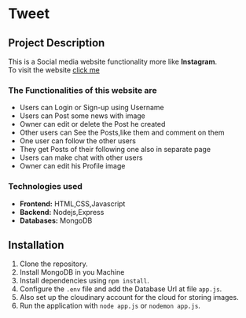 # Tweet
## Project Description
This is a Social media website functionality more like **Instagram**.  
To visit the website [click me](https://tweet-ic6u.onrender.com)

### The Functionalities of this website are
- Users can Login or Sign-up using Username
- Users can Post some news with image
- Owner can edit or delete the Post he created
- Other users can See the Posts,like them and comment on them
- One user can follow the other users
- They get Posts of their following one also in separate page
- Users can make chat with other users
- Owner can edit his Profile image 

### Technologies used
- **Frontend:** HTML,CSS,Javascript
- **Backend:** Nodejs,Express
- **Databases:** MongoDB

## Installation
1. Clone the repository.
2. Install MongoDB in you Machine
3. Install dependencies using `npm install`.
4. Configure the `.env` file and add the Database Url at file `app.js`.
5. Also set up the cloudinary account for the cloud for storing images. 
6. Run the application with `node app.js` or `nodemon app.js`.
